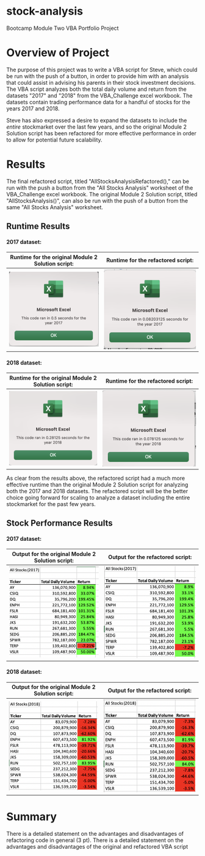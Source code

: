# stock-analysis
Bootcamp Module Two VBA Portfolio Project 

# Overview of Project
The purpose of this project was to write a VBA script for Steve, which could be run with the push of a button, in order to provide him with an analysis that could assist in advising his parents in their stock investment decisions. The VBA script analyzes both the total daily volume and return from the datasets "2017" and "2018" from the VBA_Challenge excel workbook. The datasets contain trading performance data for a handful of stocks for the years 2017 and 2018. 

Steve has also expressed a desire to expand the datasets to include the *entire* stockmarket over the last few years, and so the original Module 2 Solution script has been refactored for more effective performance in order to allow for potential future scalability. 

# Results
The final refactored script, titled "AllStocksAnalysisRefactored()," can be run with the push a button from the "All Stocks Analysis" worksheet of the VBA_Challenge excel workbook. The original Module 2 Solution script, titled "AllStocksAnalysis()", can also be run with the push of a button from the same "All Stocks Analysis" worksheet.

## Runtime Results 

#### 2017 dataset: 

Runtime for the original Module 2 Solution script:  |  Runtime for the refactored script: 
:-------------------------:|:-------------------------:
![All_Stocks_Runtime_2017](Resources/All_Stocks_Runtime_2017.png)  |  ![VBA_Challenge_2017](Resources/VBA_Challenge_2017.png)

#### 2018 dataset: 

Runtime for the original Module 2 Solution script:  |  Runtime for the refactored script: 
:-------------------------:|:-------------------------:
![All Stocks Runtime 2018](Resources/All_Stocks_Runtime_2018.png)  |  ![VBA_Challenge_2018](Resources/VBA_Challenge_2018.png)


As clear from the results above, the refactored script had a much more effective runtime than the original Module 2 Solution script for analyzing both the 2017 and 2018 datasets. The refactored script will be the better choice going forward for scaling to analyze a dataset including the entire stockmarket for the past few years. 

## Stock Performance Results 

#### 2017 dataset: 

Output for the original Module 2 Solution script:  |  Output for the refactored script: 
:-------------------------:|:-------------------------:
![All_Stocks_Output_2017](Resources/All_Stocks_Output_2017.png)  |  ![Refactored_Output_2017](Resources/Refactored_Output_2017.png)

#### 2018 dataset: 

Output for the original Module 2 Solution script:  |  Output for the refactored script: 
:-------------------------:|:-------------------------:
![All_Stocks_Output_2018](Resources/All_Stocks_Output_2018.png)  |  ![Refactored_Output_2018](Resources/Refactored_Output_2018.png)



# Summary

There is a detailed statement on the advantages and disadvantages of refactoring code in general (3 pt).
There is a detailed statement on the advantages and disadvantages of the original and refactored VBA script
